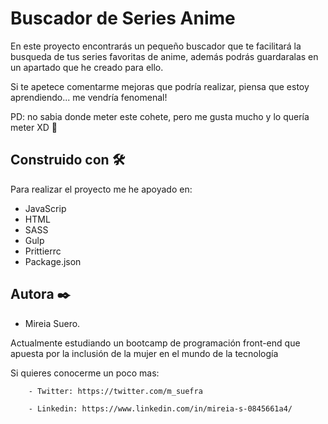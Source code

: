 
# Buscador de Series Anime

En este proyecto encontrarás un pequeño buscador que te facilitará la busqueda de tus series favoritas de anime, además podrás guardaralas en un apartado que he creado para ello. 

Si te apetece comentarme mejoras que podría realizar, piensa que estoy aprendiendo... me vendría fenomenal! 



 PD: no sabia donde meter este cohete, pero me gusta mucho y lo quería meter XD 🚀 




## Construido con 🛠️

 Para realizar el proyecto me he apoyado en:

  - JavaScrip
  - HTML
  - SASS
  - Gulp
  - Prittierrc
  - Package.json


## Autora ✒️

  - Mireia Suero. 

  Actualmente estudiando un bootcamp de programación front-end que apuesta por la inclusión de la mujer en el mundo de la tecnología
  
  Si quieres conocerme un poco mas:

        - Twitter: https://twitter.com/m_suefra

        - Linkedin: https://www.linkedin.com/in/mireia-s-0845661a4/







